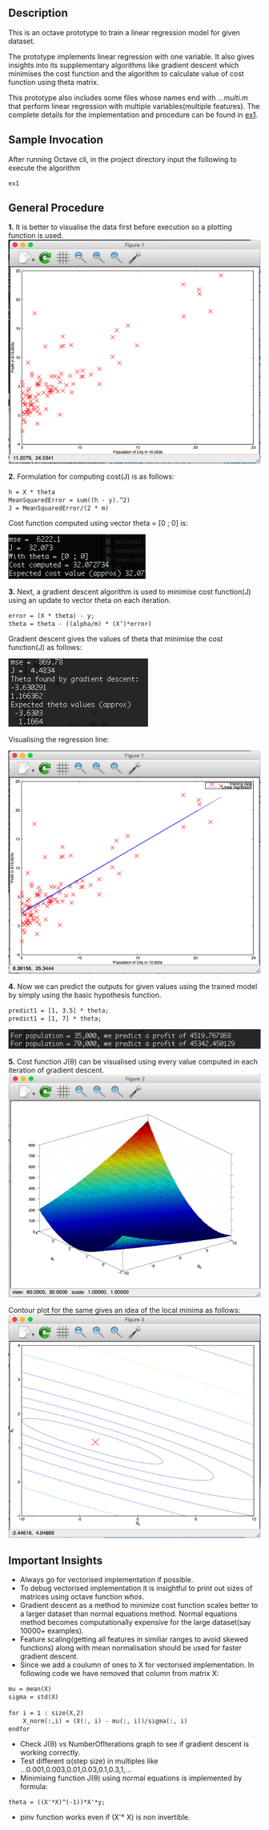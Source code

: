 ## Description

This is an octave prototype to train a linear regression model for given dataset.

The prototype implements linear regression with one variable. It also gives insights into its supplementary algorithms like gradient descent which minimises the cost function and the algorithm to calculate value of cost function using theta matrix.

This prototype also includes some files whose names end with *…multi.m* that perform linear regression with multiple variables(multiple features). The complete details for the implementation and procedure can be found in [ex1](https://github.com/kushalchaudhari21/LinearRegression/blob/master/ex1.pdf).

## Sample Invocation

After running Octave cli, in the project directory input the following to execute the algorithm
```
ex1
```

## General Procedure

**1.**  It is better to visualise the data first before execution so a plotting function is used. 
![Visualising data](https://github.com/kushalchaudhari21/LinearRegression/blob/master/output%20screenshots/visualising%20the%20data.png)

**2.** Formulation for computing cost(J) is as follows:
```
h = X * theta                           
MeanSquaredError = sum((h - y).^2)
J = MeanSquaredError/(2 * m)
```
Cost function computed using vector theta = [0 ; 0] is:

![Cost Function Evaluation](https://github.com/kushalchaudhari21/LinearRegression/blob/master/output%20screenshots/computing%20cost%20with%20sample%20theta.png)                                                                                                                                      

**3.** Next, a gradient descent algorithm is used to minimise cost function(J) using an update to vector theta on each iteration.
```
error = (X * theta) - y;
theta = theta - ((alpha/m) * (X’)*error)
```
Gradient descent gives the values of theta that minimise the cost function(J) as follows:

![Gradient descent Theta update](https://github.com/kushalchaudhari21/LinearRegression/blob/master/output%20screenshots/minimised%20theta%20using%20gradient%20descent.png) 

Visualising the regression line:

![Regression line](https://github.com/kushalchaudhari21/LinearRegression/blob/master/output%20screenshots/visualising%20final%20regression%20line.png)

**4.** Now we can predict the outputs for given values using the trained model by simply using the basic hypothesis function.
```
predict1 = [1, 3.5] * theta;
predict1 = [1, 7] * theta;
```
![Predict](https://github.com/kushalchaudhari21/LinearRegression/blob/master/output%20screenshots/predicted%20values%20using%20trained%20model.png) 

**5.** Cost function J(θ) can be visualised using every value computed in each iteration of gradient descent.
![Visualising cost function](https://github.com/kushalchaudhari21/LinearRegression/blob/master/output%20screenshots/cost%20function%20representation.png)

Contour plot for the same gives an idea of the local minima as follows:
![Visualising cost function with contours](https://github.com/kushalchaudhari21/LinearRegression/blob/master/output%20screenshots/cost%20function%20representation%20using%20contours.png)

## Important Insights

* Always go for vectorised implementation if possible. 
* To debug vectorised implementation it is insightful to print out sizes of matrices using octave function *whos*.
* Gradient descent as a method to minimize cost function scales better to a larger dataset than normal equations method. Normal equations method becomes computationally expensive for the large dataset(say 10000+ examples).
* Feature scaling(getting all features in similiar ranges to avoid skewed functions) along with mean normalisation should be used for faster gradient descent. 
* Since we add a coulumn of ones to X for vectorised implementation. In following code we have removed that column from matrix X:
```
mu = mean(X)
sigma = std(X)

for i = 1 : size(X,2)
    X_norm(:,i) = (X(:, i) - mu(:, i))/sigma(:, i)
endfor
```
* Check J(θ) vs NumberOfIterations graph to see if gradient descent is working correctly.
* Test different α(step size) in multiples like ...0.001,0.003,0.01,0.03,0.1,0.3,1,...
* Minimising function J(θ) using normal equations is implemented by formula:
```
theta = ((X'*X)^(-1))*X'*y;
```
* pinv function works even if (X'* X) is non invertible. 

